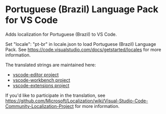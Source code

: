 #  Portuguese (Brazil) Language Pack for VS Code

Adds localization for Portuguese (Brazil) to VS Code.

Set "locale": "pt-br" in locale.json to load Portuguese (Brazil) Language Pack. See https://code.visualstudio.com/docs/getstarted/locales for more information.

The translated strings are maintained here:
* [vscode-editor project](https://www.transifex.com/microsoft-oss/vscode-editor/language/pt_BR/)
* [vscode-workbench project](https://www.transifex.com/microsoft-oss/vscode-workbench/language/pt_BR/)
* [vscode-extensions project](https://www.transifex.com/microsoft-oss/vscode-extensions/language/pt_BR/)

If you'd like to participate in the translation, see https://github.com/Microsoft/Localization/wiki/Visual-Studio-Code-Community-Localization-Project for more information.